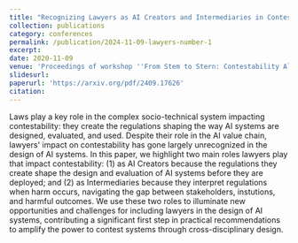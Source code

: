 ```yaml
---
title: "Recognizing Lawyers as AI Creators and Intermediaries in Contestability"
collection: publications
category: conferences
permalink: /publication/2024-11-09-lawyers-number-1
excerpt: 
date: 2020-11-09
venue: 'Proceedings of workshop ''From Stem to Stern: Contestability Along AI Value Chains'' at the Conference for Computer Supported Collaborative Work (CSCW '24)'
slidesurl: 
paperurl: 'https://arxiv.org/pdf/2409.17626'
citation: 
---
```


Laws play a key role in the complex socio-technical system impacting contestability: they create the regulations shaping the way AI systems are designed, evaluated, and used. Despite their role in the AI value chain, lawyers' impact on contestability has gone largely unrecognized in the design of AI systems. In this paper, we highlight two main roles lawyers play that impact contestability: (1) as AI Creators because the regulations they create shape the design and evaluation of AI systems before they are deployed; and (2) as Intermediaries because they interpret regulations when harm occurs, navigating the gap between stakeholders, instutions, and harmful outcomes. We use these two roles to illuminate new opportunities and challenges for including lawyers in the design of AI systems, contributing a significant first step in practical recommendations to amplify the power to contest systems through cross-disciplinary design. 
